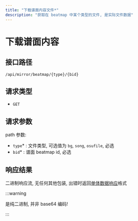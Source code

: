 ```yaml
---
title: "下载谱面内容文件*"
description: "获取在 beatmap 中某个类型的文件, 是实际文件数据"
---
```


# 下载谱面内容

## 接口路径

`/api/mirror/beatmap/{type}/{bid}`

## 请求类型

- `GET`

## 请求参数

path 参数:

- `type`* : 文件类型, 可选值为 `bg`, `song`, `osufile`, 必选
- `bid`* : 谱面 beatmap id, 必选

## 响应结果

二进制响应流, 无任何其他包装, 出错时返回[单体数据响应](../README.md#单体数据响应)格式

:::warning

是纯二进制, 并非 base64 编码!

:::
